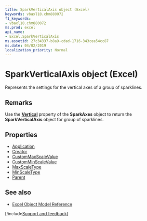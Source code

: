 ```yaml
---
title: SparkVerticalAxis object (Excel)
keywords: vbaxl10.chm880072
f1_keywords:
- vbaxl10.chm880072
ms.prod: excel
api_name:
- Excel.SparkVerticalAxis
ms.assetid: 27c34337-b8a9-cdad-1716-343cea54cc87
ms.date: 04/02/2019
localization_priority: Normal
---
```



# SparkVerticalAxis object (Excel)

Represents the settings for the vertical axes of a group of sparklines.


## Remarks

Use the **[Vertical](Excel.SparkAxes.Vertical.md)** property of the **SparkAxes** object to return the **SparkVerticalAxis** object for group of sparklines.

## Properties

- [Application](Excel.SparkVerticalAxis.Application.md)
- [Creator](Excel.SparkVerticalAxis.Creator.md)
- [CustomMaxScaleValue](Excel.SparkVerticalAxis.CustomMaxScaleValue.md)
- [CustomMinScaleValue](Excel.SparkVerticalAxis.CustomMinScaleValue.md)
- [MaxScaleType](Excel.SparkVerticalAxis.MaxScaleType.md)
- [MinScaleType](Excel.SparkVerticalAxis.MinScaleType.md)
- [Parent](Excel.SparkVerticalAxis.Parent.md)

## See also

- [Excel Object Model Reference](overview/Excel/object-model.md)

[!include[Support and feedback](~/includes/feedback-boilerplate.md)]